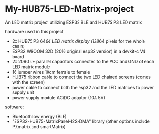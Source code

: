 # My-HUB75-LED-Matrix-project
An LED matrix project utilizing ESP32 BLE and HUB75 P3 LED matrix


hardware used in this project:
-  2x HUB75 P3 64*64 LED matrix display (128*64 pixels for the whole chain)
-  ESP32 WROOM 32D (2016 original esp32 version) in a devkit-c V4 board
-  2x 2090 uF parallel capacitors connected to the VCC and GND of each LED matrix module
-  16 jumper wires 10cm female to female
-  HUB75 ribbon cable to connect the two LED chained screens (comes with the screen)
-  power cable to connect both the esp32 and the LED matrices to power supply unit
-  power supply module AC/DC adaptor (10A 5V)

software:
- Bluetooth low energy (BLE)
- "ESP32-HUB75-MatrixPanel-I2S-DMA" library (other options include PXmatrix and smartMatrix)
